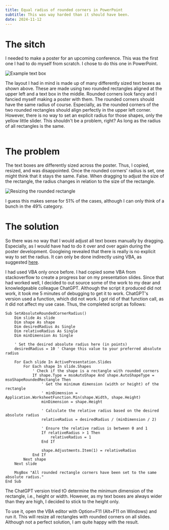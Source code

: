 ```yaml
---
title: Equal radius of rounded corners in PowerPoint
subtitle: This was way harded than it should have been.
date: 2024-11-12
---
```


# The sitch

I needed to make a poster for an upcoming conference.
This was the first one I had to do myself from scratch.
I chose to do this one in PowerPoint.

![Example text box](/posts_attachments/radius_rounded_corners_powerpoint/example_text_box.png)

The layout I had in mind is made up of many differently sized text boxes as shown above.
These are made using two rounded rectangles aligned at the upper left and a text box in the middle.
Rounded corners look fancy and I fancied myself making a poster with them.
The rounded corners should have the same radius of course.
Especially, as the rounded corners of the two rounded rectangles should align perfectly in the upper left corner.
However, there is no way to set an explicit radius for those shapes, only the yellow little slider.
This shouldn't be a problem, right?
As long as the radius of all rectangles is the same.

<img src="https://vg07.met.vgwort.de/na/3b8fcc8042b041ad9f24257456f49a56" width="1" height="1" alt="">

# The problem

The text boxes are differently sized across the poster.
Thus, I copied, resized, and was disappointed.
Once the rounded corners' radius is set, one might think that it stays the same.
False.
When dragging to adjust the size of the rectangle, the radius changes in relation to the size of the rectangle.

![Resizing the rounded rectangle](/posts_attachments/radius_rounded_corners_powerpoint/resizing_text_box.gif)

I guess this makes sense for 51% of the cases, although I can only think of a bunch in the 49% category.

# The solution

So there was no way that I would adjust all text boxes manually by dragging.
Especially, as I would have had to do it over and over again during the poster development.
Googleing revealed that there is really is no explicit way to set the radius.
It can only be done indirectly using VBA, as suggested [here](https://answers.microsoft.com/en-us/msoffice/forum/all/how-can-i-change-corner-radius-in-powerpoint/2360dd1a-00a8-474a-aa2d-c7fe5177a067).

I had used VBA only once before.
I had copied some VBA from stackoverflow to create a progress bar on my presentation slides.
Since that had worked well, I decided to out source some of the work to my dear and knowledgeable colleague ChatGPT.
Although the script it produced did not work, it took me 5 minutes of debugging to get it to work.
ChatGPT's version used a function, which did not work.
I got rid of that function call, as it did not affect my use case.
Thus, the completed script as follows:

```vba
Sub SetAbsoluteRoundedCornerRadius()
    Dim slide As slide
    Dim shape As shape
    Dim desiredRadius As Single
    Dim relativeRadius As Single
    Dim minDimension As Single

    ' Set the desired absolute radius here (in points)
    desiredRadius = 10 ' Change this value to your preferred absolute radius

    For Each slide In ActivePresentation.Slides
        For Each shape In slide.Shapes
            ' Check if the shape is a rectangle with rounded corners
            If shape.Type = msoAutoShape And shape.AutoShapeType = msoShapeRoundedRectangle Then
                ' Get the minimum dimension (width or height) of the rectangle
                ' minDimension = Application.WorksheetFunction.Min(shape.Width, shape.Height)
                minDimension = shape.Height

                ' Calculate the relative radius based on the desired absolute radius
                relativeRadius = desiredRadius / (minDimension / 2)

                ' Ensure the relative radius is between 0 and 1
                If relativeRadius > 1 Then
                    relativeRadius = 1
                End If

                shape.Adjustments.Item(1) = relativeRadius
            End If
        Next shape
    Next slide

    MsgBox "All rounded rectangle corners have been set to the same absolute radius."
End Sub
```

The ChatGPT version tried tO determine the minimum dimension of the rectangle, i.e., height or width.
However, as my text boxes are always wider than they are high, I decided to stick to the height only.

To use it, open the VBA editor with Option+F11 (Alt+F11 on Windows) and run it.
This will resize all rectangles with rounded corners on all slides.
Although not a perfect solution, I am quite happy with the result.
